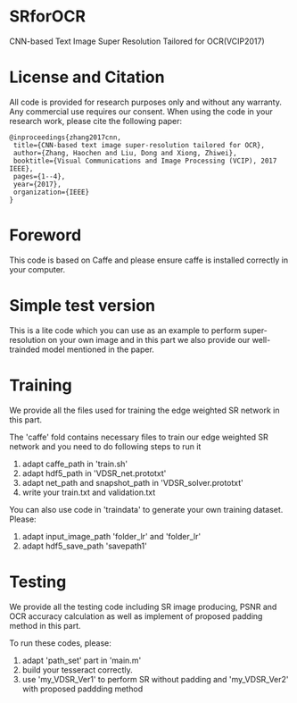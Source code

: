# SRforOCR
CNN-based Text Image Super Resolution Tailored for OCR(VCIP2017)


License and Citation
====================

All code is provided for research purposes only and without any warranty. Any commercial use requires our consent. When using the code in your research work, please cite the following paper:

    @inproceedings{zhang2017cnn,
     title={CNN-based text image super-resolution tailored for OCR},
     author={Zhang, Haochen and Liu, Dong and Xiong, Zhiwei},
     booktitle={Visual Communications and Image Processing (VCIP), 2017 IEEE},
     pages={1--4},
     year={2017},
     organization={IEEE}
    }

Foreword
=========

This code is based on Caffe and please ensure caffe is installed correctly in your computer.


Simple test version
=======

This is a lite code which you can use as an example to perform super-resolution on your own image and in this part we also provide our well-trainded model mentioned in the paper. 


Training
========

We provide all the files used for training the edge weighted SR network in this part.

The 'caffe' fold contains necessary files to train our edge weighted SR network and you need to do following steps to run it
1. adapt caffe_path in 'train.sh'
2. adapt hdf5_path in 'VDSR_net.prototxt'
3. adapt net_path and snapshot_path in 'VDSR_solver.prototxt'
4. write your train.txt and validation.txt

You can also use code in 'traindata' to generate your own training dataset. Please:
1. adapt input_image_path 'folder_lr' and 'folder_lr'
2. adapt hdf5_save_path 'savepath1'

Testing
========

We provide all the testing code including SR image producing, PSNR and OCR accuracy calculation as well as implement of proposed padding method in this part.

To run these codes, please:
1. adapt 'path_set' part in 'main.m'
2. build your tesseract correctly.
3. use 'my_VDSR_Ver1' to perform SR without padding and 'my_VDSR_Ver2' with proposed paddding method
